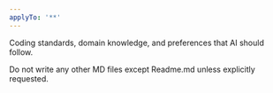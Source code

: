 ```yaml
---
applyTo: '**'
---
```

Coding standards, domain knowledge, and preferences that AI should follow.

Do not write any other MD files except Readme.md unless explicitly requested.